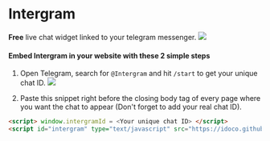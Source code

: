 # Intergram

**Free** live chat widget linked to your telegram messenger.
![](docs/intergram-demo.gif)

#### Embed Intergram in your website with these 2 simple steps

1. Open Telegram, search for `@Intergram` and hit `/start` to get your unique chat ID.
![](docs/bot-start.gif)

2. Paste this snippet right before the closing body tag of every page where you want the chat to appear (Don't forget to add your real chat ID). 

```html
<script> window.intergramId = <Your unique chat ID> </script>
<script id="intergram" type="text/javascript" src="https://idoco.github.io/intergram/static/widget.js"></script>
```



 

